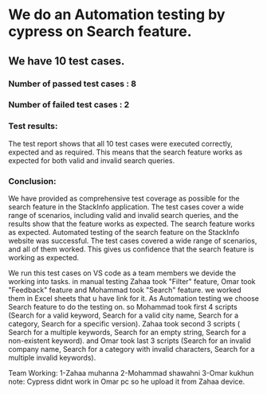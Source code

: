 # We do an Automation testing by cypress on Search feature.
## We have 10 test cases.
### Number of passed test cases : 8
### Number of failed test cases : 2

### Test results:
The test report shows that all 10 test cases were executed correctly, expected and as required. This means that the search feature works as expected for both valid and invalid search queries.

### Conclusion:
We have provided as comprehensive test coverage as possible for the search feature in the StackInfo application. The test cases cover a wide range of scenarios, including valid and invalid search queries, and the results show that the feature works as expected. The search feature works as expected.
Automated testing of the search feature on the StackInfo website was successful. The test cases covered a wide range of scenarios, and all of them worked. This gives us confidence that the search feature is working as expected.

We run this test cases on VS code 
as a team members we devide the working into tasks. in manual testing Zahaa took "Filter" feature, Omar took "Feedback" feature and Mohammad took "Search" feature.
we worked them in Excel sheets that u have link for it.
As Automation testing we choose Search feature to do the testing on.
so Mohammad took first 4 scripts (Search for a valid keyword, Search for a valid city name, Search for a category, Search for a specific version).
Zahaa took second 3 scripts ( Search for a multiple keywords, Search for an empty string, Search for a non-existent keyword).
and Omar took last 3 scripts (Search for an invalid company name,  Search for a category with invalid characters,  Search for a multiple invalid keywords).

Team Working:
1-Zahaa muhanna
2-Mohammad shawahni
3-Omar kukhun
note: Cypress didnt work in Omar pc so he upload it from Zahaa device.
